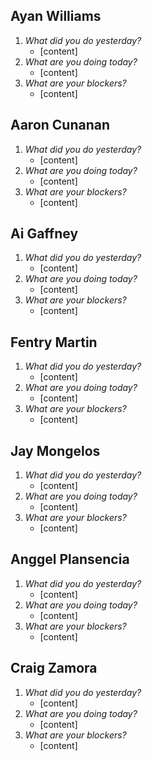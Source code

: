 
## Ayan Williams
1. *What did you do yesterday?*
    - [content]
2. *What are you doing today?*
    - [content]
3. *What are your blockers?*
    - [content]

## Aaron Cunanan
1. *What did you do yesterday?*
    - [content]
2. *What are you doing today?*
    - [content]
3. *What are your blockers?*
    - [content]

## Ai Gaffney
1. *What did you do yesterday?*
    - [content]
2. *What are you doing today?*
    - [content]
3. *What are your blockers?*
    - [content]

## Fentry Martin
1. *What did you do yesterday?*
    - [content]
2. *What are you doing today?*
    - [content]
3. *What are your blockers?*
    - [content]

## Jay Mongelos
1. *What did you do yesterday?*
    - [content]
2. *What are you doing today?*
    - [content]
3. *What are your blockers?*
    - [content]

## Anggel Plansencia
1. *What did you do yesterday?*
    - [content]
2. *What are you doing today?*
    - [content]
3. *What are your blockers?*
    - [content]

## Craig Zamora
1. *What did you do yesterday?*
    - [content]
2. *What are you doing today?*
    - [content]
3. *What are your blockers?*
    - [content]